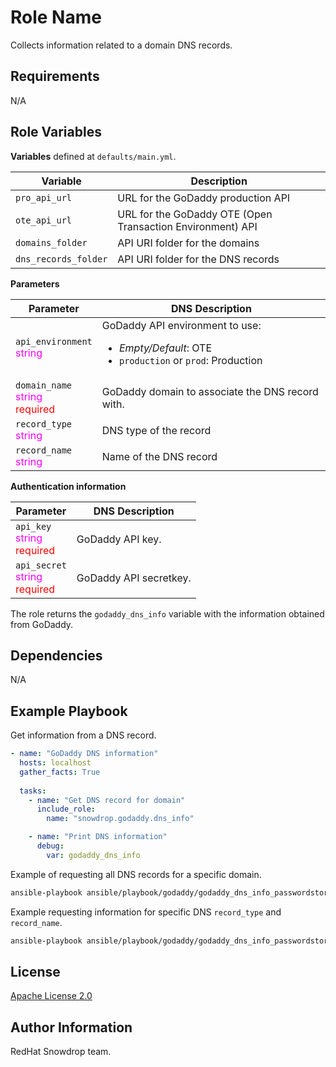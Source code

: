 Role Name
=========

Collects information related to a domain DNS records.

Requirements
------------

N/A

Role Variables
--------------

**Variables** defined at `defaults/main.yml`.

| Variable | Description
| --- | ---
| `pro_api_url` | URL for the GoDaddy production API
| `ote_api_url` | URL for the GoDaddy OTE (Open Transaction Environment) API
| `domains_folder` | API URI folder for the domains
| `dns_records_folder` | API URI folder for the DNS records

**Parameters**

| Parameter | DNS Description
| --- | ---
| `api_environment`<br/><span style="color:fuchsia">string</span> | GoDaddy API environment to use:<ul><li>_Empty/Default_: OTE</li><li>`production` or `prod`: Production</li></ul>
| `domain_name`<br/><span style="color:fuchsia">string</span><br/><span style="color:red">required</span> | GoDaddy domain to associate the DNS record with. 
| `record_type`<br/><span style="color:fuchsia">string</span> | DNS type of the record
| `record_name`<br/><span style="color:fuchsia">string</span> | Name of the DNS record

**Authentication information**

| Parameter | DNS Description
| --- | ---
| `api_key`<br/><span style="color:fuchsia">string</span><br/><span style="color:red">required</span> | GoDaddy API key.
| `api_secret`<br/><span style="color:fuchsia">string</span><br/><span style="color:red">required</span> | GoDaddy API secretkey.

The role returns the `godaddy_dns_info` variable with the information obtained from GoDaddy.

Dependencies
------------

N/A

Example Playbook
----------------

Get information from a DNS record.

```yaml
- name: "GoDaddy DNS information"
  hosts: localhost
  gather_facts: True
    
  tasks:
    - name: "Get DNS record for domain"
      include_role:
        name: "snowdrop.godaddy.dns_info"

    - name: "Print DNS information"
      debug:
        var: godaddy_dns_info
```

Example of requesting all DNS records for a specific domain.

```bash
ansible-playbook ansible/playbook/godaddy/godaddy_dns_info_passwordstore.yml -e domain_name="snowdrop.dev"
```

Example requesting information for specific DNS `record_type` and `record_name`.

```bash
ansible-playbook ansible/playbook/godaddy/godaddy_dns_info_passwordstore.yml -e domain_name="snowdrop.dev" -e api_environment=prod -e record_type=A -e record_name="mysubdomain"
```


License
-------

[Apache License 2.0](https://www.apache.org/licenses/LICENSE-2.0)

Author Information
------------------

RedHat Snowdrop team.
